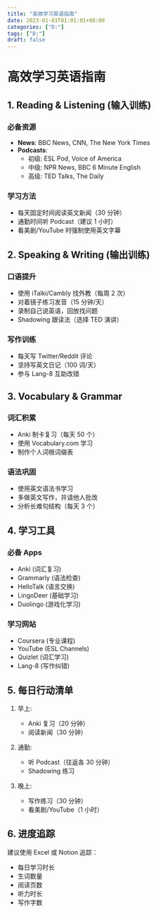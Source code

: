 ```yaml
---
title: "高效学习英语指南"
date: 2023-01-01T01:01:01+08:00
categories: ["D:"]
tags: ["D:"]
draft: false
---
```

# 高效学习英语指南

## 1. Reading & Listening (输入训练)

### 必备资源

- **News**: BBC News, CNN, The New York Times
- **Podcasts**:
  - 初级: ESL Pod, Voice of America
  - 中级: NPR News, BBC 6 Minute English
  - 高级: TED Talks, The Daily

### 学习方法

- 每天固定时间阅读英文新闻（30 分钟）
- 通勤时间听 Podcast（建议 1 小时）
- 看美剧/YouTube 时强制使用英文字幕

## 2. Speaking & Writing (输出训练)

### 口语提升

- 使用 iTalki/Cambly 找外教（每周 2 次）
- 对着镜子练习发音（15 分钟/天）
- 录制自己说英语，回放找问题
- Shadowing 跟读法（选择 TED 演讲）

### 写作训练

- 每天写 Twitter/Reddit 评论
- 坚持写英文日记（100 词/天）
- 参与 Lang-8 互助改错

## 3. Vocabulary & Grammar

### 词汇积累

- Anki 制卡复习（每天 50 个）
- 使用 Vocabulary.com 学习
- 制作个人词根词缀表

### 语法巩固

- 使用英文语法书学习
- 多做英文写作，并请他人批改
- 分析长难句结构（每天 3 个）

## 4. 学习工具

### 必备 Apps

- Anki (词汇复习)
- Grammarly (语法检查)
- HelloTalk (语言交换)
- LingoDeer (基础学习)
- Duolingo (游戏化学习)

### 学习网站

- Coursera (专业课程)
- YouTube (ESL Channels)
- Quizlet (词汇学习)
- Lang-8 (写作纠错)

## 5. 每日行动清单

1. 早上:

   - Anki 复习（20 分钟）
   - 阅读新闻（30 分钟）

2. 通勤:

   - 听 Podcast（往返各 30 分钟）
   - Shadowing 练习

3. 晚上:
   - 写作练习（30 分钟）
   - 看美剧/YouTube（1 小时）

## 6. 进度追踪

建议使用 Excel 或 Notion 追踪：

- 每日学习时长
- 生词数量
- 阅读页数
- 听力时长
- 写作字数

